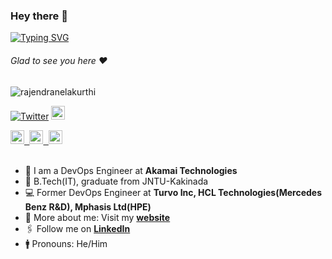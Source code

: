 ### Hey there :wave:

[![Typing SVG](https://readme-typing-svg.herokuapp.com?color=%2336BCF7&lines=This+is+Rajendra+Nelakurthi)](https://git.io/typing-svg)
###### Glad to see you here :heart:

<p align="left"> <img src="https://komarev.com/ghpvc/?username=rajendranelakurthi&label=Views/Visits&color=blue&style=plastic" alt="rajendranelakurthi" /> </p>

 [![Twitter](https://img.shields.io/twitter/follow/AskRajendraN?style=social)](https://twitter.com/AskRajendraN)
</a>
<a href="https://linkedin.com/in/rajendranelakurthi">
  <kbd>
  <img align="centre" alt="Rajendra Nelakurthi's LinkdeIn" width="22px" src="https://cdn-icons-png.flaticon.com/512/174/174857.png" />
</a>

<a href="https://devfolio.co/@rajendranelakur">
  <kbd>
  <img align="centre" alt="Rajendra's Devfolio" width="22px" src="https://avatars.githubusercontent.com/u/38809367?s=280&v=4" />
</a>

<a href="https://gitlab.com/rajendranelakurthi">
  <kbd>
  <img align="centre" alt="Rajendra's Gitlab" width="22px" src="https://seeklogo.com/images/G/gitlab-logo-757620E430-seeklogo.com.png" />
</a>

<a href="mailto:rajendran.scm@gmail.com">
  <kbd>
  <img align="centre" alt="Rajendra's gmail" width="22px" src="https://upload.wikimedia.org/wikipedia/commons/7/7e/Gmail_icon_%282020%29.svg" />
</a>

<br/>
<br/>

- 🏢 I am a DevOps Engineer at **Akamai Technologies**
- 🏫 B.Tech(IT), graduate from JNTU-Kakinada
- 💻 Former DevOps Engineer at **Turvo Inc, HCL Technologies(Mercedes Benz R&D), Mphasis Ltd(HPE)**
- 🙋‍ More about me: Visit my [**website**](https://rajendranelakurthi.github.io/)
- 🖇 Follow me on [**LinkedIn**](https://linkedin.com/in/rajendranelakurthi)
- :mens: Pronouns: He/Him


<!---
rajendranelakurthi/rajendranelakurthi is a ✨ special ✨ repository because its `README.md` (this file) appears on your GitHub profile.
You can click the Preview link to take a look at your changes.
--->
